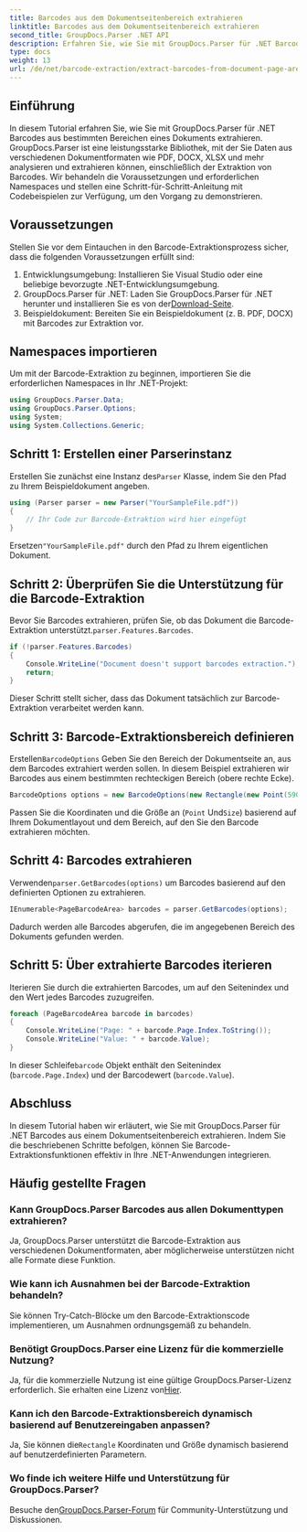 ```yaml
---
title: Barcodes aus dem Dokumentseitenbereich extrahieren
linktitle: Barcodes aus dem Dokumentseitenbereich extrahieren
second_title: GroupDocs.Parser .NET API
description: Erfahren Sie, wie Sie mit GroupDocs.Parser für .NET Barcodes aus Dokumentseiten extrahieren. Verbessern Sie Ihre Dokumentverarbeitungsfunktionen mit diesem Schritt-für-Schritt-Tutorial.
type: docs
weight: 13
url: /de/net/barcode-extraction/extract-barcodes-from-document-page-area/
---
```

## Einführung
In diesem Tutorial erfahren Sie, wie Sie mit GroupDocs.Parser für .NET Barcodes aus bestimmten Bereichen eines Dokuments extrahieren. GroupDocs.Parser ist eine leistungsstarke Bibliothek, mit der Sie Daten aus verschiedenen Dokumentformaten wie PDF, DOCX, XLSX und mehr analysieren und extrahieren können, einschließlich der Extraktion von Barcodes. Wir behandeln die Voraussetzungen und erforderlichen Namespaces und stellen eine Schritt-für-Schritt-Anleitung mit Codebeispielen zur Verfügung, um den Vorgang zu demonstrieren.
## Voraussetzungen
Stellen Sie vor dem Eintauchen in den Barcode-Extraktionsprozess sicher, dass die folgenden Voraussetzungen erfüllt sind:
1. Entwicklungsumgebung: Installieren Sie Visual Studio oder eine beliebige bevorzugte .NET-Entwicklungsumgebung.
2.  GroupDocs.Parser für .NET: Laden Sie GroupDocs.Parser für .NET herunter und installieren Sie es von der[Download-Seite](https://releases.groupdocs.com/parser/net/).
3. Beispieldokument: Bereiten Sie ein Beispieldokument (z. B. PDF, DOCX) mit Barcodes zur Extraktion vor.

## Namespaces importieren
Um mit der Barcode-Extraktion zu beginnen, importieren Sie die erforderlichen Namespaces in Ihr .NET-Projekt:
```csharp
using GroupDocs.Parser.Data;
using GroupDocs.Parser.Options;
using System;
using System.Collections.Generic;
```
## Schritt 1: Erstellen einer Parserinstanz
 Erstellen Sie zunächst eine Instanz des`Parser` Klasse, indem Sie den Pfad zu Ihrem Beispieldokument angeben.
```csharp
using (Parser parser = new Parser("YourSampleFile.pdf"))
{
    // Ihr Code zur Barcode-Extraktion wird hier eingefügt
}
```
 Ersetzen`"YourSampleFile.pdf"` durch den Pfad zu Ihrem eigentlichen Dokument.
## Schritt 2: Überprüfen Sie die Unterstützung für die Barcode-Extraktion
 Bevor Sie Barcodes extrahieren, prüfen Sie, ob das Dokument die Barcode-Extraktion unterstützt.`parser.Features.Barcodes`.
```csharp
if (!parser.Features.Barcodes)
{
    Console.WriteLine("Document doesn't support barcodes extraction.");
    return;
}
```
Dieser Schritt stellt sicher, dass das Dokument tatsächlich zur Barcode-Extraktion verarbeitet werden kann.
## Schritt 3: Barcode-Extraktionsbereich definieren
 Erstellen`BarcodeOptions` Geben Sie den Bereich der Dokumentseite an, aus dem Barcodes extrahiert werden sollen. In diesem Beispiel extrahieren wir Barcodes aus einem bestimmten rechteckigen Bereich (obere rechte Ecke).
```csharp
BarcodeOptions options = new BarcodeOptions(new Rectangle(new Point(590, 80), new Size(150, 150)));
```
Passen Sie die Koordinaten und die Größe an (`Point` Und`Size`) basierend auf Ihrem Dokumentlayout und dem Bereich, auf den Sie den Barcode extrahieren möchten.
## Schritt 4: Barcodes extrahieren
 Verwenden`parser.GetBarcodes(options)` um Barcodes basierend auf den definierten Optionen zu extrahieren.
```csharp
IEnumerable<PageBarcodeArea> barcodes = parser.GetBarcodes(options);
```
Dadurch werden alle Barcodes abgerufen, die im angegebenen Bereich des Dokuments gefunden werden.
## Schritt 5: Über extrahierte Barcodes iterieren
Iterieren Sie durch die extrahierten Barcodes, um auf den Seitenindex und den Wert jedes Barcodes zuzugreifen.
```csharp
foreach (PageBarcodeArea barcode in barcodes)
{
    Console.WriteLine("Page: " + barcode.Page.Index.ToString());
    Console.WriteLine("Value: " + barcode.Value);
}
```
 In dieser Schleife`barcode` Objekt enthält den Seitenindex (`barcode.Page.Index`) und der Barcodewert (`barcode.Value`).

## Abschluss
In diesem Tutorial haben wir erläutert, wie Sie mit GroupDocs.Parser für .NET Barcodes aus einem Dokumentseitenbereich extrahieren. Indem Sie die beschriebenen Schritte befolgen, können Sie Barcode-Extraktionsfunktionen effektiv in Ihre .NET-Anwendungen integrieren.

## Häufig gestellte Fragen
### Kann GroupDocs.Parser Barcodes aus allen Dokumenttypen extrahieren?
Ja, GroupDocs.Parser unterstützt die Barcode-Extraktion aus verschiedenen Dokumentformaten, aber möglicherweise unterstützen nicht alle Formate diese Funktion.
### Wie kann ich Ausnahmen bei der Barcode-Extraktion behandeln?
Sie können Try-Catch-Blöcke um den Barcode-Extraktionscode implementieren, um Ausnahmen ordnungsgemäß zu behandeln.
### Benötigt GroupDocs.Parser eine Lizenz für die kommerzielle Nutzung?
Ja, für die kommerzielle Nutzung ist eine gültige GroupDocs.Parser-Lizenz erforderlich. Sie erhalten eine Lizenz von[Hier](https://purchase.groupdocs.com/buy).
### Kann ich den Barcode-Extraktionsbereich dynamisch basierend auf Benutzereingaben anpassen?
 Ja, Sie können die`Rectangle` Koordinaten und Größe dynamisch basierend auf benutzerdefinierten Parametern.
### Wo finde ich weitere Hilfe und Unterstützung für GroupDocs.Parser?
 Besuche den[GroupDocs.Parser-Forum](https://forum.groupdocs.com/c/parser/17) für Community-Unterstützung und Diskussionen.